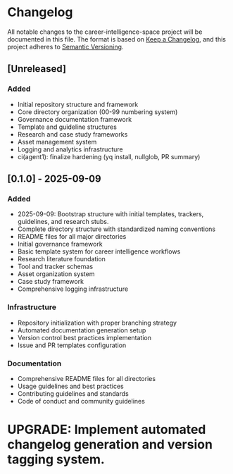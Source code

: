 # Changelog
All notable changes to the career-intelligence-space project will be documented in this file.
The format is based on [Keep a Changelog](https://keepachangelog.com/en/1.0.0/), and this project adheres to [Semantic Versioning](https://semver.org/spec/v2.0.0.html).

## [Unreleased]

### Added
- Initial repository structure and framework
- Core directory organization (00-99 numbering system)
- Governance documentation framework
- Template and guideline structures
- Research and case study frameworks
- Asset management system
- Logging and analytics infrastructure
- ci(agent1): finalize hardening (yq install, nullglob, PR summary)

## [0.1.0] - 2025-09-09

### Added
- 2025-09-09: Bootstrap structure with initial templates, trackers, guidelines, and research stubs.
- Complete directory structure with standardized naming conventions
- README files for all major directories
- Initial governance framework
- Basic template system for career intelligence workflows
- Research literature foundation
- Tool and tracker schemas
- Asset organization system
- Case study framework
- Comprehensive logging infrastructure

### Infrastructure
- Repository initialization with proper branching strategy
- Automated documentation generation setup
- Version control best practices implementation
- Issue and PR templates configuration

### Documentation
- Comprehensive README files for all directories
- Usage guidelines and best practices
- Contributing guidelines and standards
- Code of conduct and community guidelines

# UPGRADE: Implement automated changelog generation and version tagging system.
